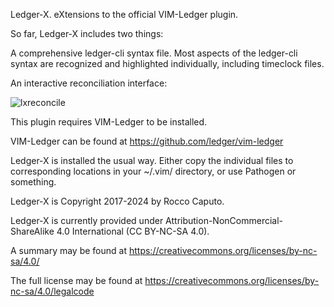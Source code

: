 Ledger-X.  eXtensions to the official VIM-Ledger plugin.

So far, Ledger-X includes two things:

A comprehensive ledger-cli syntax file.  Most aspects of the
ledger-cli syntax are recognized and highlighted individually,
including timeclock files.

An interactive reconciliation interface:

![lxreconcile](https://user-images.githubusercontent.com/81828/38168401-cbbe765e-3518-11e8-968e-f692bbd9abd6.gif)

This plugin requires VIM-Ledger to be installed.

VIM-Ledger can be found at https://github.com/ledger/vim-ledger

Ledger-X is installed the usual way.  Either copy the individual files
to corresponding locations in your ~/.vim/ directory, or use Pathogen
or something.

Ledger-X is Copyright 2017-2024 by Rocco Caputo.

Ledger-X is currently provided under
Attribution-NonCommercial-ShareAlike 4.0 International
(CC BY-NC-SA 4.0).

A summary may be found at
https://creativecommons.org/licenses/by-nc-sa/4.0/

The full license may be found at
https://creativecommons.org/licenses/by-nc-sa/4.0/legalcode
